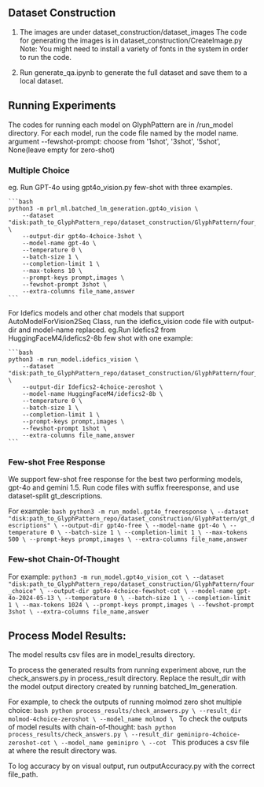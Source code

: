 ## Dataset Construction

1. The images are under dataset_construction/dataset_images
The code for generating the images is in dataset_construction/CreateImage.py 
Note: You might need to install a variety of fonts in the system in order to run the code.

2. Run generate_qa.ipynb to generate the full dataset and save them to a local dataset.


## Running Experiments
The codes for running each model on GlyphPattern are in /run_model directory. For each model, run the code file named by the model name.
argument --fewshot-prompt: choose from '1shot', '3shot', '5shot', None(leave empty for zero-shot)

### Multiple Choice
eg. Run GPT-4o using gpt4o_vision.py few-shot with three examples.
    
    ```bash
    python3 -m prl_ml.batched_lm_generation.gpt4o_vision \
        --dataset "disk:path_to_GlyphPattern_repo/dataset_construction/GlyphPattern/four_choice" \
        --output-dir gpt4o-4choice-3shot \
        --model-name gpt-4o \
        --temperature 0 \
        --batch-size 1 \
        --completion-limit 1 \
        --max-tokens 10 \
        --prompt-keys prompt,images \
        --fewshot-prompt 3shot \
        --extra-columns file_name,answer
    ```
    
For Idefics models and other chat models that support AutoModelForVision2Seq Class, run the idefics_vision code file with output-dir and model-name replaced.
eg.Run Idefics2 from HuggingFaceM4/idefics2-8b few shot with one example:

    ```bash
    python3 -m run_model.idefics_vision \
        --dataset "disk:path_to_GlyphPattern_repo/dataset_construction/GlyphPattern/four_choice" \
        --output-dir Idefics2-4choice-zeroshot \
        --model-name HuggingFaceM4/idefics2-8b \
        --temperature 0 \
        --batch-size 1 \
        --completion-limit 1 \
        --prompt-keys prompt,images \
        --fewshot-prompt 1shot \
        --extra-columns file_name,answer
    ```

### Few-shot Free Response
We support few-shot free response for the best two performing models, gpt-4o and gemini 1.5.
Run code files with suffix freeresponse, and use dataset-split gt_descriptions.

For example:
    ```bash
    python3 -m run_model.gpt4o_freeresponse \
        --dataset "disk:path_to_GlyphPattern_repo/dataset_construction/GlyphPattern/gt_descriptions" \
        --output-dir gpt4o-free \
        --model-name gpt-4o \
        --temperature 0 \
        --batch-size 1 \
        --completion-limit 1 \
        --max-tokens 500 \
        --prompt-keys prompt,images \
        --extra-columns file_name,answer
    ```

### Few-shot Chain-Of-Thought
For example:
    ```
    python3 -m run_model.gpt4o_vision_cot \
        --dataset "disk:path_to_GlyphPattern_repo/dataset_construction/GlyphPattern/four_choice" \
        --output-dir gpt4o-4choice-fewshot-cot \
        --model-name gpt-4o-2024-05-13 \
        --temperature 0 \
        --batch-size 1 \
        --completion-limit 1 \
        --max-tokens 1024 \
        --prompt-keys prompt,images \
        --fewshot-prompt 3shot \
        --extra-columns file_name,answer
    ```

## Process Model Results:
The model results csv files are in model_results directory.

To process the generated results from running experiment above, run the check_answers.py in process_result directory. Replace the result_dir with the model output directory created by running batched_lm_generation.

For example, to check the outputs of running molmod zero shot multiple choice:
    ```bash
        python process_results/check_answers.py \
        --result_dir molmod-4choice-zeroshot \
        --model_name molmod \
    ```
To check the outputs of model results with chain-of-thought:
    ```bash
        python process_results/check_answers.py \
        --result_dir geminipro-4choice-zeroshot-cot \
        --model_name geminipro \
        --cot
    ```
This produces a csv file at where the result directory was.

To log accuracy by on visual output, run outputAccuracy.py with the correct file_path.